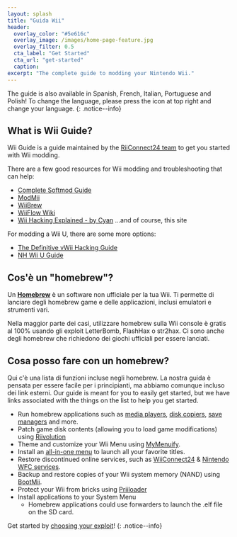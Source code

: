 ```yaml
---
layout: splash
title: "Guida Wii"
header:
  overlay_color: "#5e616c"
  overlay_image: /images/home-page-feature.jpg
  overlay_filter: 0.5
  cta_label: "Get Started"
  cta_url: "get-started"
  caption:
excerpt: "The complete guide to modding your Nintendo Wii."
---
```


The guide is also available in Spanish, French, Italian, Portuguese and Polish! To change the language, please press the icon at top right and change your language.
{: .notice--info}

## What is Wii Guide?

Wii Guide is a guide maintained by the [RiiConnect24 team](https://rc24.xyz) to get you started with Wii modding.

There are a few good resources for Wii modding and troubleshooting that can help:

- [Complete Softmod Guide](https://sites.google.com/site/completesg/)
- [ModMii](http://modmii.000webhostapp.com/)
- [WiiBrew](https://wiibrew.org/)
- [WiiFlow Wiki](https://sites.google.com/site/wiiflowiki4/)
- [Wii Hacking Explained - by Cyan](https://gbatemp.net/threads/wii-hacking-explained.501605/) ...and of course, this site

For modding a Wii U, there are some more options:
- [The Definitive vWii Hacking Guide](https://gbatemp.net/threads/the-definitive-vwii-hacking-guide.425852/)
- [NH Wii U Guide](https://wiiuguide.xyz)

## Cos'è un "homebrew"?

Un [**Homebrew**](https://en.wikipedia.org/wiki/List_of_homebrew_video_games) è un software non ufficiale per la tua Wii. Ti permette di lanciare degli homebrew game e delle applicazioni, inclusi emulatori e strumenti vari.

Nella maggior parte dei casi, utilizzare homebrew sulla Wii console è gratis al 100% usando gli exploit LetterBomb, FlashHax o str2hax. Ci sono anche degli homebrew che richiedono dei giochi ufficiali per essere lanciati.

## Cosa posso fare con un homebrew?

Qui c'è una lista di funzioni incluse negli homebrew. La nostra guida è pensata per essere facile per i principianti, ma abbiamo comunque incluso dei link esterni. Our guide is meant for you to easily get started, but we have links associated with the things on the list to help you get started.

- Run homebrew applications such as [media players](http://www.wiimc.org/), [disk copiers](/dump-games), [save managers](https://sourceforge.net/projects/savegame-manager-gx/files/HBC_SetUp_R127.zip/download) and more.
- Patch game disk contents (allowing you to load game modifications) using [Riivolution](http://www.wiibrew.org/wiki/Riivolution)
- Theme and customize your Wii Menu using [MyMenuify](/themes).
- Install an [all-in-one menu](https://gbatemp.net/threads/wiiflow-lite.422685/) to launch all your favorite titles.
- Restore discontinued online services, such as [WiiConnect24](/riiconnect24) & [Nintendo WFC services](wiimmfi).
- Backup and restore copies of your Wii system memory (NAND) using [BootMii](http://bootmii.org).
- Protect your Wii from bricks using [Priiloader](https://wii.guide/priiloader)
- Install applications to your System Menu
   - Homebrew applications could use forwarders to launch the .elf file on the SD card.

Get started by [choosing your exploit](get-started)!
{: .notice--info}